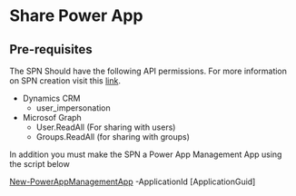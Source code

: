 # Share Power App

## Pre-requisites

  The SPN Should have the following API permissions. For more information on SPN creation visit this [link](https://docs.microsoft.com/en-us/powerapps/developer/data-platform/use-single-tenant-server-server-authentication#azure-application-registration).

- Dynamics CRM
  - user_impersonation
- Microsof Graph
  - User.ReadAll (For sharing with users)
  - Groups.ReadAll (for sharing with groups)

In addition you must make the SPN a Power App Management App using the script below

[New-PowerAppManagementApp](https://docs.microsoft.com/en-us/powershell/module/microsoft.powerapps.administration.powershell/new-powerappmanagementapp?view=pa-ps-latest) -ApplicationId [ApplicationGuid]




 
